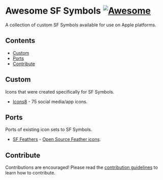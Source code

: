 # Awesome SF Symbols [![Awesome](https://awesome.re/badge.svg)](https://awesome.re)

A collection of custom SF Symbols available for use on Apple platforms.

## Contents

- [Custom](#custom)
- [Ports](#ports)
- [Contribute](#contribute)

## Custom

Icons that were created specifically for SF Symbols.

- [Icons8](https://icons8.com/l/sf/) - 75 social media/app icons.

## Ports

Ports of existing icon sets to SF Symbols.

- [SF Feathers](https://nielsx.gumroad.com/l/sf-feathers) - [Open Source Feather icons](https://github.com/feathericons/feather).


## Contribute

Contributions are encouraged! Please read the [contribution guidelines](CONTRIBUTING.md) to learn how to contribute.
